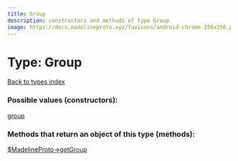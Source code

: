 ```yaml
---
title: Group
description: constructors and methods of type Group
image: https://docs.madelineproto.xyz/favicons/android-chrome-256x256.png
---
```

# Type: Group  
[Back to types index](index.md)



### Possible values (constructors):

[group](../constructors/group.md)  



### Methods that return an object of this type (methods):

[$MadelineProto->getGroup](../methods/getGroup.md)  



